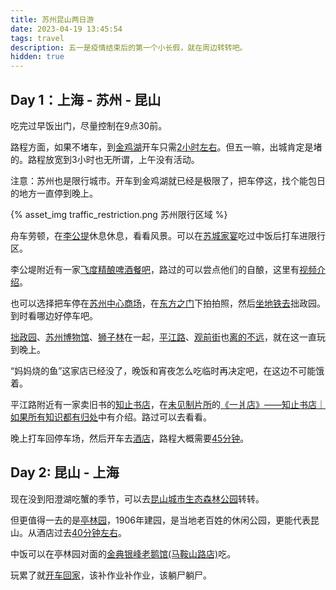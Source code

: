 ```yaml
---
title: 苏州昆山两日游
date: 2023-04-19 13:45:54
tags: travel
description: 五一是疫情结束后的第一个小长假，就在周边转转吧。
hidden: true
---
```


## Day 1：上海 - 苏州 - 昆山

吃完过早饭出门，尽量控制在9点30前。

路程方面，如果不堵车，到[金鸡湖](https://www.mafengwo.cn/poi/642.html)开车只需[2小时左右](https://map.baidu.com/dir/%E6%BA%90%E6%B7%B1%E4%BD%93%E8%82%B2%E4%B8%AD%E5%BF%83/%E6%9D%8E%E5%85%AC%E5%A0%A4%E4%B8%80%E6%9C%9F%E5%9B%BD%E9%99%85%E9%A3%8E%E6%83%85%E5%95%86%E4%B8%9A%E6%B0%B4%E8%A1%97-%E5%81%9C%E8%BD%A6%E5%9C%BA/@13435626.899999999,3650488.31,18z?querytype=nav&c=224&sn=1$$$$13530047.97,3641469.4$$%E6%BA%90%E6%B7%B1%E4%BD%93%E8%82%B2%E4%B8%AD%E5%BF%83$$0$$$$&en=2$$$$$$%E6%9D%8E%E5%85%AC%E5%A0%A4%E4%B8%80%E6%9C%9F%E5%9B%BD%E9%99%85%E9%A3%8E%E6%83%85%E5%95%86%E4%B8%9A%E6%B0%B4%E8%A1%97-%E5%81%9C%E8%BD%A6%E5%9C%BA$$1$$%E8%8B%8F%E5%B7%9E%E5%B8%82%E8%8B%8F%E5%B7%9E%E5%B7%A5%E4%B8%9A%E5%9B%AD%E5%8C%BA$$&sc=224&ec=224&pn=0&rn=5&mrs=1&version=4&route_traffic=1&sy=0&da_src=shareurl)。但五一嘛，出城肯定是堵的。路程放宽到3小时也无所谓，上午没有活动。

注意：苏州也是限行城市。开车到金鸡湖就已经是极限了，把车停这，找个能包日的地方一直停到晚上。

{% asset_img traffic_restriction.png 苏州限行区域 %}

舟车劳顿，在[李公提](https://www.mafengwo.cn/poi/8813.html)休息休息，看看风景。可以在[苏城家宴](https://www.dianping.com/shop/H6viV7xzF1foXafR)吃过中饭后打车进限行区。

李公堤附近有一家[飞度精酿啤酒餐吧](https://www.dianping.com/shop/G1q2UO7dOEt5Tby6)，路过的可以尝点他们的自酿，这里有[视频介绍](https://www.bilibili.com/video/BV1VD4y1M7nJ/)。

也可以选择把车停在[苏州中心商场](https://www.mafengwo.cn/poi/31808546.html)，在[东方之门](https://www.mafengwo.cn/poi/3886740.html)下拍拍照，然后[坐地铁去](https://map.baidu.com/dir/%E8%8B%8F%E5%B7%9E%E4%B8%AD%E5%BF%83%E5%95%86%E5%9C%BA/%E6%8B%99%E6%94%BF%E5%9B%AD-%E5%94%AE%E7%A5%A8%E5%A4%84/@13430509.13671275,3652046,15.62z?querytype=bt&bttp=0&c=224&sy=0&en=1$$fb232a32e05fa693a6da39bf$$13429288.75,3653131.67$$%E6%8B%99%E6%94%BF%E5%9B%AD-%E5%94%AE%E7%A5%A8%E5%A4%84$$$$$$&sn=1$$502c53064170304bf603b839$$13434901.63,3651978.47$$%E8%8B%8F%E5%B7%9E%E4%B8%AD%E5%BF%83%E5%95%86%E5%9C%BA$$$$$$&sq=%E6%8B%99%E6%94%BF%E5%9B%AD-%E5%94%AE%E7%A5%A8%E5%A4%84&eq=%E8%8B%8F%E5%B7%9E%E4%B8%AD%E5%BF%83%E5%95%86%E5%9C%BA&exptype=dep&exptime=2023-04-25%2013:40&version=5&da_src=shareurl)拙政园。到时看哪边好停车吧。

[拙政园](https://www.mafengwo.cn/poi/638.html)、[苏州博物馆](https://www.mafengwo.cn/poi/5674.html)、[狮子林](https://www.mafengwo.cn/poi/639.html)在一起，[平江路](https://www.mafengwo.cn/poi/5752.html)、[观前街](https://www.mafengwo.cn/poi/8556.html)也[离的不远](https://map.baidu.com/dir/%E6%8B%99%E6%94%BF%E5%9B%AD-%E5%8D%97%E5%85%A5%E5%8F%A3/%E4%B8%AD%E5%9B%BD%E5%8E%86%E5%8F%B2%E6%96%87%E5%8C%96%E5%90%8D%E8%A1%97%E8%8B%8F%E5%B7%9E%E5%B9%B3%E6%B1%9F%E8%B7%AF/@13429143,3652583.5,17z?querytype=walk&c=224&sn=1$$8dcbfa1824c32cd230169bae$$13429469,3653177$$%E6%8B%99%E6%94%BF%E5%9B%AD-%E5%8D%97%E5%85%A5%E5%8F%A3$$0$$$$&en=2$$$$$$%E4%B8%AD%E5%9B%BD%E5%8E%86%E5%8F%B2%E6%96%87%E5%8C%96%E5%90%8D%E8%A1%97%E8%8B%8F%E5%B7%9E%E5%B9%B3%E6%B1%9F%E8%B7%AF$$1$$%E8%8B%8F%E5%B7%9E%E5%B8%82%E5%A7%91%E8%8B%8F%E5%8C%BA$$&sc=224&ec=224&pn=0&rn=5&version=6&run=0&spath_type=1&da_src=shareurl)，就在这一直玩到晚上。

“妈妈烧的鱼”这家店已经没了，晚饭和宵夜怎么吃临时再决定吧，在这边不可能饿着。

平江路附近有一家卖旧书的[知止书店](https://www.dianping.com/shop/k5J5FiBrT4lVs515)，在[未见制片所](https://space.bilibili.com/611957438)的[《一爿店》——知止书店｜如果所有知识都有归处](https://www.bilibili.com/video/BV1D84y1G7rh/)中有介绍。路过可以去看看。

晚上打车回停车场，然后开车去[酒店](https://bestwehotel.com/HotelDetail/?hotelId=9348)，路程大概需要[45分钟](https://map.baidu.com/dir/%E8%8B%8F%E5%B7%9E%E5%B9%B3%E6%B1%9F%E5%8E%86%E5%8F%B2%E6%96%87%E5%8C%96%E8%A1%97%E5%8C%BA/%E4%B8%BD%E6%9E%AB%E9%85%92%E5%BA%97(%E8%8B%8F%E5%B7%9E%E5%B7%A5%E4%B8%9A%E5%9B%AD%E5%8C%BA%E8%87%AA%E8%B4%B8%E5%8C%BA%E7%94%AA%E7%9B%B4%E5%8F%A4%E9%95%87%E5%BA%97)/@13437815.785,3650973.13,14z?querytype=nav&c=224&sn=1$$f05b6971de5c72156140a9b7$$13429877.94,3651401.58$$%E8%8B%8F%E5%B7%9E%E5%B9%B3%E6%B1%9F%E5%8E%86%E5%8F%B2%E6%96%87%E5%8C%96%E8%A1%97%E5%8C%BA$$0$$$$&en=2$$$$$$%E4%B8%BD%E6%9E%AB%E9%85%92%E5%BA%97(%E8%8B%8F%E5%B7%9E%E5%B7%A5%E4%B8%9A%E5%9B%AD%E5%8C%BA%E8%87%AA%E8%B4%B8%E5%8C%BA%E7%94%AA%E7%9B%B4%E5%8F%A4%E9%95%87%E5%BA%97)$$1$$%E8%8B%8F%E5%B7%9E%E5%B8%82%E5%90%B4%E4%B8%AD%E5%8C%BA$$&sc=224&ec=224&pn=0&rn=5&mrs=1&version=4&route_traffic=1&sy=0&da_src=shareurl)。

## Day 2: 昆山 - 上海

现在没到阳澄湖吃蟹的季节，可以去[昆山城市生态森林公园](https://www.mafengwo.cn/poi/6329511.html)转转。

但更值得一去的是[亭林园](https://www.mafengwo.cn/poi/6625115.html)，1906年建园，是当地老百姓的休闲公园，更能代表昆山。从酒店过去[40分钟左右](https://map.baidu.com/dir/%E4%B8%BD%E6%9E%AB%E9%85%92%E5%BA%97(%E8%8B%8F%E5%B7%9E%E5%B7%A5%E4%B8%9A%E5%9B%AD%E5%8C%BA%E8%87%AA%E8%B4%B8%E5%8C%BA%E7%94%AA%E7%9B%B4%E5%8F%A4%E9%95%87%E5%BA%97)/%E4%BA%AD%E6%9E%97%E5%9B%AD-%E5%9C%B0%E4%B8%8B%E5%81%9C%E8%BD%A6%E5%9C%BA/@13452205.78,3654383.96,13z?querytype=nav&c=224&sn=1$$1b458faab088bee2fbdc85f4$$13452043.25,3647192.83$$%E4%B8%BD%E6%9E%AB%E9%85%92%E5%BA%97(%E8%8B%8F%E5%B7%9E%E5%B7%A5%E4%B8%9A%E5%9B%AD%E5%8C%BA%E8%87%AA%E8%B4%B8%E5%8C%BA%E7%94%AA%E7%9B%B4%E5%8F%A4%E9%95%87%E5%BA%97)$$0$$$$&en=2$$$$$$%E4%BA%AD%E6%9E%97%E5%9B%AD-%E5%9C%B0%E4%B8%8B%E5%81%9C%E8%BD%A6%E5%9C%BA$$1$$%E8%8B%8F%E5%B7%9E%E5%B8%82%E6%98%86%E5%B1%B1%E5%B8%82$$&sc=224&ec=224&pn=0&rn=5&mrs=1&version=4&route_traffic=1&sy=0&da_src=shareurl)。

中饭可以在亭林园对面的[金典银峰老鹅馆(马鞍山路店)](https://www.dianping.com/shop/l8xBiPYRaTqQZiGL)吃。

玩累了就[开车回家](https://map.baidu.com/dir/%E4%BA%AD%E6%9E%97%E5%9B%AD-%E5%9C%B0%E4%B8%8B%E5%81%9C%E8%BD%A6%E5%9C%BA/%E6%BA%90%E6%B7%B1%E4%BD%93%E8%82%B2%E4%B8%AD%E5%BF%83/@13486513.05,3649225.0949999997,12z?querytype=nav&c=224&sn=1$$4dc026aef8360afa6ea3cca9$$13465044.68,3661644.13$$%E4%BA%AD%E6%9E%97%E5%9B%AD-%E5%9C%B0%E4%B8%8B%E5%81%9C%E8%BD%A6%E5%9C%BA$$0$$$$&en=2$$$$$$%E6%BA%90%E6%B7%B1%E4%BD%93%E8%82%B2%E4%B8%AD%E5%BF%83-%E5%9C%B0%E9%93%81%E7%AB%99$$1$$%E4%B8%8A%E6%B5%B7%E5%B8%82%E6%B5%A6%E4%B8%9C%E6%96%B0%E5%8C%BA$$&sc=224&ec=224&pn=0&rn=5&mrs=1&version=4&route_traffic=1&sy=0&da_src=shareurl)，该补作业补作业，该躺尸躺尸。
